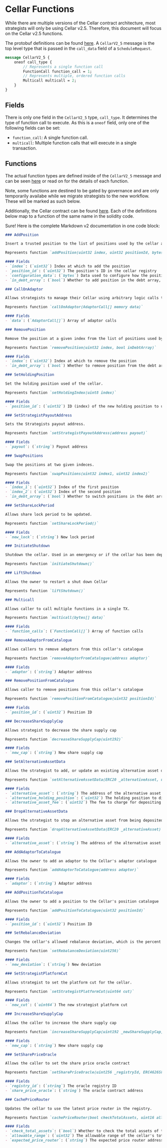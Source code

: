# Cellar Functions

While there are multiple versions of the Cellar contract architecture, most strategists will only be using Cellar v2.5. Therefore, this document will focus on the Cellar v2.5 functions.

The protobuf definitions can be found [here](). A `CellarV2_5` message is the top level type that is passed in the `call_data` field of a `ScheduleRequest`.

```protobuf
message CellarV2_5 {
    oneof call_type {
        // Represents a single function call
        FunctionCall function_call = 1;
        // Represents multiple, ordered function calls
        Multicall multicall = 2;
    }
}
```

## Fields

There is only one field in the `CellarV2_5` type, `call_type`. It determines the type of function call to execute. As this is a `oneof` field, only one of the following fields can be set:

- `function_call`: A single function call.
- `multicall`: Multiple function calls that will execute in a single transaction.

## Functions

The actual function types are defined inside of the `CellarV2_5` message and can be seen [here](https://github.com/PeggyJV/steward/blob/fe82aa23542bdf6c28233b59ba507b9beb52014a/proto/steward/v4/cellar_v2.proto#L788-L1012) or read on for the details of each function.

Note, some functions are destined to be gated by governance and are only temporarily availabe while we migrate strategists to the new workflow. These will be marked as such below.

Additionally, the Cellar contract can be found [here](https://github.com/PeggyJV/cellar-contracts/blob/main/src/base/Cellar.sol). Each of the definitions below map to a function of the same name in the solidity code.

Sure! Here is the complete Markdown v2 documentation in one code block:

```markdown
### AddPosition

Insert a trusted position to the list of positions used by the cellar at a given index.

Represents function `addPosition(uint32 index, uint32 positionId, bytes configurationData, bool inDebtArray)`

#### Fields
- `index`: (`uint32`) Index at which to add the position
- `position_id`: (`uint32`) The position's ID in the cellar registry
- `configuration_data`: (`bytes`) Data used to configure how the position behaves
- `in_debt_array`: (`bool`) Whether to add position in the debt array, or the credit array

### CallOnAdaptor

Allows strategists to manage their Cellar using arbitrary logic calls to adaptors.

Represents function `callOnAdaptor(AdaptorCall[] memory data)`

#### Fields
- `data`: (`AdaptorCall[]`) Array of adaptor calls

### RemovePosition

Remove the position at a given index from the list of positions used by the cellar.

Represents function `removePosition(uint32 index, bool inDebtArray)`

#### Fields
- `index`: (`uint32`) Index at which to remove the position
- `in_debt_array`: (`bool`) Whether to remove position from the debt array, or the credit array

### SetHoldingPosition

Set the holding position used of the cellar.

Represents function `setHoldingIndex(uint8 index)`

#### Fields
- `position_id`: (`uint32`) ID (index) of the new holding position to use

### SetStrategistPayoutAddress

Sets the Strategists payout address.

Represents function `setStrategistPayoutAddress(address payout)`

#### Fields
- `payout`: (`string`) Payout address

### SwapPositions

Swap the positions at two given indeces.

Represents function `swapPositions(uint32 index1, uint32 index2)`

#### Fields
- `index_1`: (`uint32`) Index of the first position
- `index_2`: (`uint32`) Index of the second position
- `in_debt_array`: (`bool`) Whether to switch positions in the debt array, or the credit array

### SetShareLockPeriod

Allows share lock period to be updated.

Represents function `setShareLockPeriod()`

#### Fields
- `new_lock`: (`string`) New lock period

### InitiateShutdown

Shutdown the cellar. Used in an emergency or if the cellar has been deprecated.

Represents function `initiateShutdown()`

### LiftShutdown

Allows the owner to restart a shut down Cellar

Represents function `liftShutdown()`

### Multicall

Allows caller to call multiple functions in a single TX.

Represents function `multicall(bytes[] data)`

#### Fields
- `function_calls`: (`FunctionCall[]`) Array of function calls

### RemoveAdaptorFromCatalogue

Allows callers to remove adaptors from this cellar's catalogue

Represents function `removeAdaptorFromCatalogue(address adaptor)`

#### Fields
- `adaptor`: (`string`) Adaptor address

### RemovePositionFromCatalogue

Allows caller to remove positions from this cellar's catalogue

Represents function `removePositionFromCatalogue(uint32 positionId)`

#### Fields
- `position_id`: (`uint32`) Position ID

### DecreaseShareSupplyCap

Allows strategist to decrease the share supply cap

Represents function `decreaseShareSupplyCap(uint192)`

#### Fields
- `new_cap`: (`string`) New share supply cap

### SetAlternativeAssetData

Allows the strategist to add, or update an existing alternative asset deposit.

Represents function `setAlternativeAssetData(ERC20 _alternativeAsset, uint32 _alternativeHoldingPosition, uint32 _alternativeAssetFee)`

#### Fields
- `alternative_asset`: (`string`) The address of the alternative asset
- `alternative_holding_position`: (`uint32`) The holding position to direct alternative asset deposits to
- `alternative_asset_fee`: (`uint32`) The fee to charge for depositing this alternative asset

### DropAlternativeAssetData

Allows the strategist to stop an alternative asset from being deposited.

Represents function `dropAlternativeAssetData(ERC20 _alternativeAsset)`

#### Fields
- `alternative_asset`: (`string`) The address of the alternative asset

### AddAdaptorToCatalogue

Allows the owner to add an adaptor to the Cellar's adaptor catalogue

Represents function `addAdaptorToCatalogue(address adaptor)`

#### Fields
- `adaptor`: (`string`) Adaptor address

### AddPositionToCatalogue

Allows the owner to add a position to the Cellar's position catalogue

Represents function `addPositionToCatalogue(uint32 positionId)`

#### Fields
- `position_id`: (`uint32`) Position ID

### SetRebalanceDeviation

Changes the cellar's allowed rebalance deviation, which is the percent the total assets of a cellar may deviate during a `callOnAdaptor`(rebalance) call. The maximum allowed deviation is 100000000000000000 (0.1e18), or 10%.

Represents function `setRebalanceDeviation(uint256)`

#### Fields
- `new_deviation`: (`string`) New deviation

### SetStrategistPlatformCut

Allows strategist to set the platform cut for the cellar.

Represents function `setStrategistPlatformCut(uint64 cut)`

#### Fields
- `new_cut`: (`uint64`) The new strategist platform cut

### IncreaseShareSupplyCap

Allows the caller to increase the share supply cap

Represents function `increaseShareSupplyCap(uint192 _newShareSupplyCap)`

#### Fields
- `new_cap`: (`string`) New share supply cap

### SetSharePriceOracle

Allows the caller to set the share price oracle contract

Represents function `setSharePriceOracle(uint256 _registryId, ERC4626SharePriceOracle _sharePriceOracle)`

#### Fields
- `registry_id`: (`string`) The oracle registry ID
- `share_price_oracle`: (`string`) The oracle contract address

### CachePriceRouter

Updates the cellar to use the latest price router in the registry.

Represents function `cachePriceRouter(bool checkTotalAssets, uint16 allowableRange, address expectedPriceRouter)`

#### Fields
- `check_total_assets`: (`bool`) Whether to check the total assets of the cellar
- `allowable_range`: (`uint32`) The allowable range of the cellar's total assets to deviate between old and new routers
- `expected_price_router`: (`string`) The expected price router address
```
